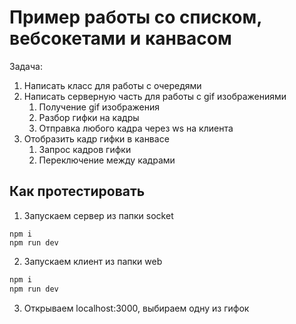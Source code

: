 # Пример работы со списком, вебсокетами и канвасом

Задача:

1. Написать класс для работы с очередями
2. Написать серверную часть для работы с gif изображениями
   1.  Получение gif изображения
   2. Разбор гифки на кадры
   3. Отправка любого кадра через ws на клиента
3. Отобразить кадр гифки в канвасе
   1. Запрос кадров гифки
   2. Переключение между кадрами

## Как протестировать

1. Запускаем сервер из папки socket
  ```
  npm i
  npm run dev
  ``` 
2. Запускаем клиент из папки web
  ```bash
  npm i
  npm run dev
  ```
3. Открываем localhost:3000, выбираем одну из гифок
